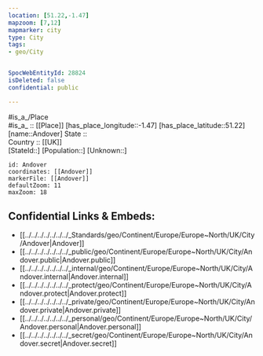```yaml
---
location: [51.22,-1.47] 
mapzoom: [7,12] 
mapmarker: city 
type: City
tags:
- geo/City


SpocWebEntityId: 28824
isDeleted: false
confidential: public

---
```

#is_a_/Place  
#is_a_ :: [[Place]] 
[has_place_longitude::-1.47] 
[has_place_latitude::51.22] 
[name::Andover] 
State ::  
Country :: [[UK]]  
[StateId::] 
[Population::] 
[Unknown::] 


```leaflet
id: Andover
coordinates: [[Andover]] 
markerFile: [[Andover]] 
defaultZoom: 11 
maxZoom: 18
```


## Confidential Links & Embeds: 
- [[../../../../../../../_Standards/geo/Continent/Europe/Europe~North/UK/City/Andover|Andover]] 
- [[../../../../../../../_public/geo/Continent/Europe/Europe~North/UK/City/Andover.public|Andover.public]] 
- [[../../../../../../../_internal/geo/Continent/Europe/Europe~North/UK/City/Andover.internal|Andover.internal]] 
- [[../../../../../../../_protect/geo/Continent/Europe/Europe~North/UK/City/Andover.protect|Andover.protect]] 
- [[../../../../../../../_private/geo/Continent/Europe/Europe~North/UK/City/Andover.private|Andover.private]] 
- [[../../../../../../../_personal/geo/Continent/Europe/Europe~North/UK/City/Andover.personal|Andover.personal]] 
- [[../../../../../../../_secret/geo/Continent/Europe/Europe~North/UK/City/Andover.secret|Andover.secret]] 
